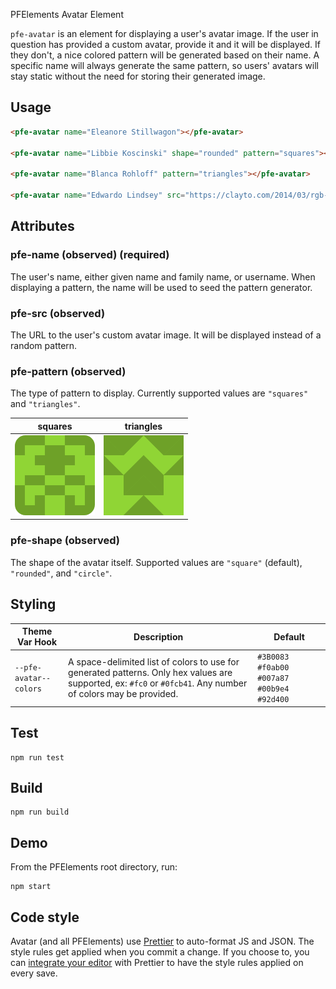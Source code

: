 PFElements Avatar Element

`pfe-avatar` is an element for displaying a user's avatar image. If the user in question has provided a custom avatar, provide it and it will be displayed. If they don't, a nice colored pattern will be generated based on their name. A specific name will always generate the same pattern, so users' avatars will stay static without the need for storing their generated image.

## Usage

```html
<pfe-avatar name="Eleanore Stillwagon"></pfe-avatar>

<pfe-avatar name="Libbie Koscinski" shape="rounded" pattern="squares"></pfe-avatar>

<pfe-avatar name="Blanca Rohloff" pattern="triangles"></pfe-avatar>

<pfe-avatar name="Edwardo Lindsey" src="https://clayto.com/2014/03/rgb-webgl-color-cube/colorcube.jpg"></pfe-avatar>
```

## Attributes

### pfe-name (observed) (required)

The user's name, either given name and family name, or username. When displaying a pattern, the name will be used to seed the pattern generator.

### pfe-src (observed)

The URL to the user's custom avatar image. It will be displayed instead of a random pattern.

### pfe-pattern (observed)

The type of pattern to display. Currently supported values are `"squares"` and `"triangles"`.

| squares                         | triangles                           |
| ------------------------------- | ----------------------------------- |
| ![squares image](./squares.png) | ![triangles image](./triangles.png) |

### pfe-shape (observed)

The shape of the avatar itself. Supported values are `"square"` (default), `"rounded"`, and `"circle"`.

## Styling

| Theme Var Hook         | Description                                                                                                                                                   | Default                                   |
| ---------------------- | ------------------------------------------------------------------------------------------------------------------------------------------------------------- | ----------------------------------------- |
| `--pfe-avatar--colors` | A space-delimited list of colors to use for generated patterns. Only hex values are supported, ex: `#fc0` or `#0fcb41`. Any number of colors may be provided. | `#3B0083 #f0ab00 #007a87 #00b9e4 #92d400` |

## Test

    npm run test

## Build

    npm run build

## Demo

From the PFElements root directory, run:

    npm start

## Code style

Avatar (and all PFElements) use [Prettier][prettier] to auto-format JS and JSON. The style rules get applied when you commit a change. If you choose to, you can [integrate your editor][prettier-ed] with Prettier to have the style rules applied on every save.

[prettier]: https://github.com/prettier/prettier/
[prettier-ed]: https://prettier.io/docs/en/editors.html
[web-component-tester]: https://github.com/Polymer/web-component-tester
